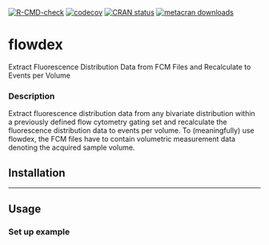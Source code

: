 <!-- badges: start -->
[![R-CMD-check](https://github.com/bpollner/flowdex/workflows/R-CMD-check/badge.svg)](https://github.com/bpollner/flowdex/actions)
[![codecov](https://codecov.io/gh/bpollner/flowdex/branch/main/graph/badge.svg?token=aZFS02SMwz)](https://app.codecov.io/gh/bpollner/flowdex)
[![CRAN status](https://www.r-pkg.org/badges/version/flowdex)](https://CRAN.R-project.org/package=flowdex)
[![metacran downloads](https://cranlogs.r-pkg.org/badges/grand-total/flowdex)](https://cran.r-project.org/package=flowdex)
<!-- badges: end -->


# flowdex
Extract Fluorescence Distribution Data from FCM Files and Recalculate to Events per Volume

### Description
Extract fluorescence distribution data from any bivariate distribution within a previously defined flow cytometry gating set and recalculate the fluorescence distribution data to events per volume. To (meaningfully) use flowdex, the FCM files have to contain volumetric measurement data denoting the acquired sample volume.


## Installation


***

## Usage
### Set up example

